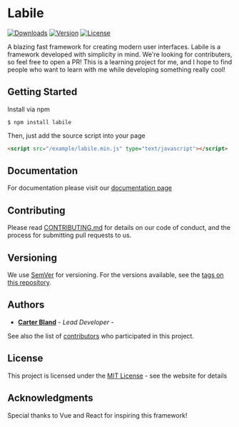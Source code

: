 # Labile
<a href="https://npmcharts.com/compare/labile?minimal=true"><img src="https://img.shields.io/npm/dm/labile.svg" alt="Downloads"></a>
<a href="https://www.npmjs.com/package/labile"><img src="https://img.shields.io/npm/v/labile.svg" alt="Version"></a>
<a href="https://www.npmjs.com/package/labile"><img src="https://img.shields.io/npm/l/labile.svg" alt="License"></a>

A blazing fast framework for creating modern user interfaces. Labile is a framework developed with simplicity in mind. We're looking for contributers, so feel free to open a PR! This is a learning project for me, and I hope to find people who want to learn with me while developing something really cool!

## Getting Started

Install via npm
```
$ npm install labile
```

Then, just add the source script into your page
```html
<script src="/example/labile.min.js" type="text/javascript"></script>
```

## Documentation

For documentation please visit our [documentation page](https://labile.io/documentation)

## Contributing

Please read [CONTRIBUTING.md](https://github.com/CarterBland/labile/blob/master/CONTRIBUTING.md) for details on our code of conduct, and the process for submitting pull requests to us.

## Versioning

We use [SemVer](http://semver.org/) for versioning. For the versions available, see the [tags on this repository](https://github.com/CarterBland/labile/tags). 

## Authors

* **[Carter Bland](https://carterbland.com)** - *Lead Developer* -

See also the list of [contributors](https://github.com/CarterBland/labile/graphs/contributors) who participated in this project.

## License

This project is licensed under the [MIT License](https://opensource.org/licenses/MIT) - see the website for details

## Acknowledgments

Special thanks to Vue and React for inspiring this framework!
